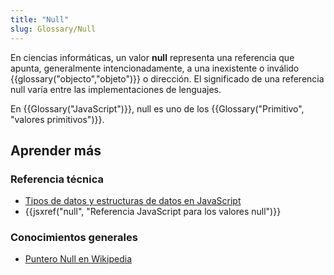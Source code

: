 ```yaml
---
title: "Null"
slug: Glossary/Null
---
```


En ciencias informáticas, un valor **null** representa una referencia que apunta, generalmente intencionadamente, a una inexistente o inválido {{glossary("objecto","objeto")}} o dirección. El significado de una referencia null varía entre las implementaciones de lenguajes.

En {{Glossary("JavaScript")}}, null es uno de los {{Glossary("Primitivo", "valores primitivos")}}.

## Aprender más

### Referencia técnica

- [Tipos de datos y estructuras de datos en JavaScript](/es/docs/Web/JavaScript/Data_structures)
- {{jsxref("null", "Referencia JavaScript para los valores null")}}

### Conocimientos generales

- [Puntero Null en Wikipedia](https://es.wikipedia.org/wiki/Puntero_%28inform%C3%A1tica%29#Puntero_nulo)
